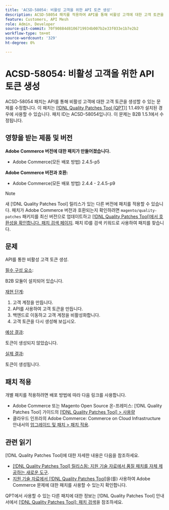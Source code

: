 ```yaml
---
title: 'ACSD-58054: 비활성 고객을 위한 API 토큰 생성'
description: ACSD-58054 패치를 적용하여 API를 통해 비활성 고객에 대한 고객 토큰을 생성할 수 있는 Adobe Commerce 문제를 수정합니다.
feature: Customers, API Mesh
role: Admin, Developer
source-git-commit: 70f90884d8106719934b007b2e33f033e1b7e2b2
workflow-type: tm+mt
source-wordcount: '329'
ht-degree: 0%

---
```


# ACSD-58054: 비활성 고객을 위한 API 토큰 생성

ACSD-58054 패치는 API를 통해 비활성 고객에 대한 고객 토큰을 생성할 수 있는 문제를 수정합니다. 이 패치는 [[!DNL Quality Patches Tool (QPT)]](/help/announcements/adobe-commerce-announcements/magento-quality-patches-released-new-tool-to-self-serve-quality-patches.md) 1.1.49가 설치된 경우에 사용할 수 있습니다. 패치 ID는 ACSD-58054입니다. 이 문제는 B2B 1.5.1에서 수정됩니다.

## 영향을 받는 제품 및 버전

**Adobe Commerce 버전에 대한 패치가 만들어졌습니다.**

* Adobe Commerce(모든 배포 방법) 2.4.5-p5

**Adobe Commerce 버전과 호환:**

* Adobe Commerce(모든 배포 방법) 2.4.4 - 2.4.5-p9

>[!NOTE]
>
>새 [!DNL Quality Patches Tool] 릴리스가 있는 다른 버전에 패치를 적용할 수 있습니다. 패치가 Adobe Commerce 버전과 호환되는지 확인하려면 `magento/quality-patches` 패키지를 최신 버전으로 업데이트하고 [[!DNL Quality Patches Tool]에서 호환성을 확인합니다. 패치 검색 페이지](https://experienceleague.adobe.com/tools/commerce-quality-patches/index.html?lang=ko). 패치 ID를 검색 키워드로 사용하여 패치를 찾습니다.

## 문제

API를 통한 비활성 고객 토큰 생성.

<u>필수 구성 요소</u>:

B2B 모듈이 설치되어 있습니다.

<u>재현 단계</u>:

1. 고객 계정을 만듭니다.
1. API를 사용하여 고객 토큰을 만듭니다.
1. 백엔드로 이동하고 고객 계정을 비활성화합니다.
1. 고객 토큰을 다시 생성해 보십시오.

<u>예상 결과</u>:

토큰이 생성되지 않았습니다.

<u>실제 결과</u>:

토큰이 생성됩니다.

## 패치 적용

개별 패치를 적용하려면 배포 방법에 따라 다음 링크를 사용합니다.

* Adobe Commerce 또는 Magento Open Source 온-프레미스: [!DNL Quality Patches Tool] 가이드의 [[!DNL Quality Patches Tool] > 사용량](https://experienceleague.adobe.com/docs/commerce-operations/tools/quality-patches-tool/usage.html?lang=ko)
* 클라우드 인프라의 Adobe Commerce: Commerce on Cloud Infrastructure 안내서의 [업그레이드 및 패치 > 패치 적용](https://experienceleague.adobe.com/docs/commerce-cloud-service/user-guide/develop/upgrade/apply-patches.html?lang=ko).

## 관련 읽기

[!DNL Quality Patches Tool]에 대한 자세한 내용은 다음을 참조하세요.

* [[!DNL Quality Patches Tool] 릴리스됨: 지원 기술 자료에서 품질 패치를 자체 제공하는 새로운 도구](/help/announcements/adobe-commerce-announcements/magento-quality-patches-released-new-tool-to-self-serve-quality-patches.md).
* [지원 기술 자료에서  [!DNL Quality Patches Tool]](/help/support-tools/patches-available-in-qpt-tool/check-patch-for-magento-issue-with-magento-quality-patches.md)을(를) 사용하여 Adobe Commerce 문제에 대한 패치를 사용할 수 있는지 확인합니다.

QPT에서 사용할 수 있는 다른 패치에 대한 정보는 [!DNL Quality Patches Tool] 안내서에서 [[!DNL Quality Patches Tool]: 패치 검색](https://experienceleague.adobe.com/tools/commerce-quality-patches/index.html?lang=ko)을 참조하세요.
